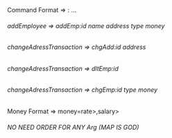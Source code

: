Command Format => <Command>:<arg1> <arg2> <arg3> ...
###### addEmployee => addEmp:id name address type money
###### changeAdressTransaction => chgAdd:id address
###### changeAdressTransaction => dltEmp:id
###### changeAdressTransaction => chgEmp:id type money
Money Format => money=rate><arg1>,salary><arg2>

###### NO NEED ORDER FOR ANY Arg (MAP IS GOD) 